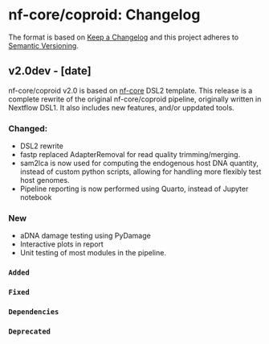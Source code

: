 # nf-core/coproid: Changelog

The format is based on [Keep a Changelog](https://keepachangelog.com/en/1.0.0/)
and this project adheres to [Semantic Versioning](https://semver.org/spec/v2.0.0.html).

## v2.0dev - [date]

nf-core/coproid v2.0 is based on [nf-core](https://nf-co.re/) DSL2 template.
This release is a complete rewrite of the original nf-core/coproid pipeline, originally written in Nextflow DSL1. It also includes new features, and/or uppdated tools.

### Changed:

- DSL2 rewrite
- fastp replaced AdapterRemoval for read quality trimming/merging.
- sam2lca is now used for computing the endogenous host DNA quantity, instead of custom python scripts, allowing for handling more flexibly test host genomes.
- Pipeline reporting is now performed using Quarto, instead of Jupyter notebook

### New

- aDNA damage testing using PyDamage
- Interactive plots in report
- Unit testing of most modules in the pipeline.

### `Added`

### `Fixed`

### `Dependencies`

### `Deprecated`
